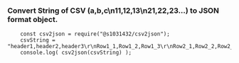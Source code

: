 ### Convert String of CSV (a,b,c\\n11,12,13\\n21,22,23...) to JSON format object.

```
    const csv2json = require("@s1031432/csv2json");
    csvString = "header1,header2,header3\r\nRow1_1,Row1_2,Row1_3\r\nRow2_1,Row2_2,Row2_3";
    console.log( csv2json(csvString) );
```
